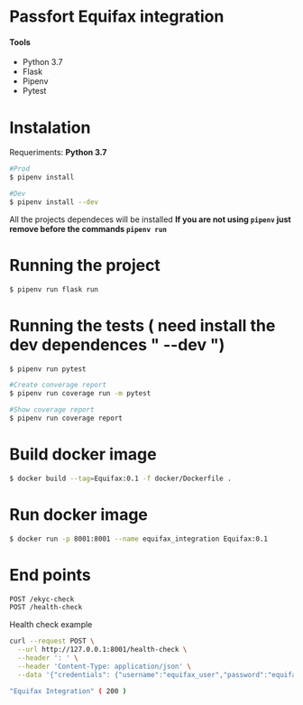 # Passfort Equifax integration

#### Tools
 - Python 3.7
 - Flask
 - Pipenv
 - Pytest
 
# Instalation

Requeriments: **Python 3.7**

```sh
#Prod
$ pipenv install

#Dev
$ pipenv install --dev
```
All the projects dependeces will be installed
**If you are not using `pipenv` just remove before the commands `pipenv run`**


# Running the project
```sh
$ pipenv run flask run
```
# Running the tests ( need install the dev dependences " --dev ")

```sh
$ pipenv run pytest

#Create converage report
$ pipenv run coverage run -m pytest

#Show coverage report
$ pipenv run coverage report
```
# Build docker image
```sh
$ docker build --tag=Equifax:0.1 -f docker/Dockerfile .
```
# Run docker image
```sh
$ docker run -p 8001:8001 --name equifax_integration Equifax:0.1
```
# End points
```sh
POST /ekyc-check
POST /health-check
```
Health check example
```sh
curl --request POST \
  --url http://127.0.0.1:8001/health-check \
  --header ': ' \
  --header 'Content-Type: application/json' \
  --data '{"credentials": {"username":"equifax_user","password":"equifax_pass","url": "https://apiconnect.equifax.com.au/"}}'

"Equifax Integration" ( 200 )
  ```